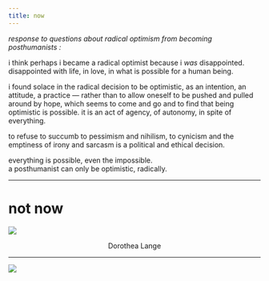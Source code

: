 ```yaml
---
title: now
---
```


*response to questions about radical optimism from becoming posthumanists :*

i think perhaps i became a radical optimist because i *was* disappointed.  
disappointed with life, in love, in what is possible for a human being. 

i found solace in the radical decision to be optimistic, as an intention, an attitude, a practice — rather than to allow oneself to be pushed and pulled around by hope, which seems to come and go and to find that being optimistic is possible. it is an act of agency, of autonomy, in spite of everything. 

to refuse to succumb to pessimism and nihilism, to cynicism and the emptiness of irony and sarcasm is a political and ethical decision.

everything is possible, even the impossible.  
a posthumanist can only be optimistic, radically.

----------------------

# not now

![](http://johannesk.com.s3.amazonaws.com/2020/img/Dorothea-Lange.png)

<center>Dorothea Lange</center>  

----------------------



![ ]()








